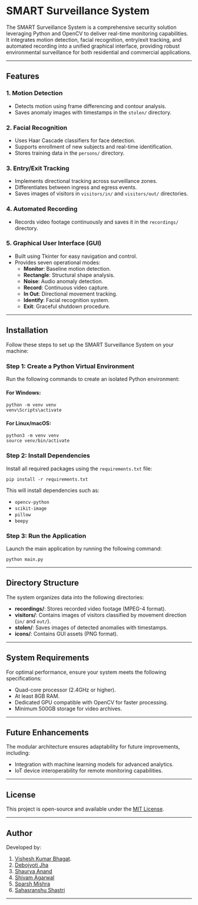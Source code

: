

# SMART Surveillance System

The SMART Surveillance System is a comprehensive security solution leveraging Python and OpenCV to deliver real-time monitoring capabilities. It integrates motion detection, facial recognition, entry/exit tracking, and automated recording into a unified graphical interface, providing robust environmental surveillance for both residential and commercial applications.

---

## Features

### 1. Motion Detection

- Detects motion using frame differencing and contour analysis.
- Saves anomaly images with timestamps in the `stolen/` directory.


### 2. Facial Recognition

- Uses Haar Cascade classifiers for face detection.
- Supports enrollment of new subjects and real-time identification.
- Stores training data in the `persons/` directory.


### 3. Entry/Exit Tracking

- Implements directional tracking across surveillance zones.
- Differentiates between ingress and egress events.
- Saves images of visitors in `visitors/in/` and `visitors/out/` directories.


### 4. Automated Recording

- Records video footage continuously and saves it in the `recordings/` directory.


### 5. Graphical User Interface (GUI)

- Built using Tkinter for easy navigation and control.
- Provides seven operational modes:
    - **Monitor**: Baseline motion detection.
    - **Rectangle**: Structural shape analysis.
    - **Noise**: Audio anomaly detection.
    - **Record**: Continuous video capture.
    - **In Out**: Directional movement tracking.
    - **Identify**: Facial recognition system.
    - **Exit**: Graceful shutdown procedure.

---

## Installation

Follow these steps to set up the SMART Surveillance System on your machine:

### Step 1: Create a Python Virtual Environment

Run the following commands to create an isolated Python environment:

#### For Windows:

```&lt;command&gt;
python -m venv venv
venv\Scripts\activate
```


#### For Linux/macOS:

```&lt;command&gt;
python3 -m venv venv
source venv/bin/activate
```


### Step 2: Install Dependencies

Install all required packages using the `requirements.txt` file:

```&lt;command&gt;
pip install -r requirements.txt
```

This will install dependencies such as:

- `opencv-python`
- `scikit-image`
- `pillow`
- `beepy`


### Step 3: Run the Application

Launch the main application by running the following command:

```&lt;command&gt;
python main.py
```

---

## Directory Structure

The system organizes data into the following directories:

- **recordings/**: Stores recorded video footage (MPEG-4 format).
- **visitors/**: Contains images of visitors classified by movement direction (`in/` and `out/`).
- **stolen/**: Saves images of detected anomalies with timestamps.
- **icons/**: Contains GUI assets (PNG format).

---

## System Requirements

For optimal performance, ensure your system meets the following specifications:

- Quad-core processor (2.4GHz or higher).
- At least 8GB RAM.
- Dedicated GPU compatible with OpenCV for faster processing.
- Minimum 500GB storage for video archives.

---

## Future Enhancements

The modular architecture ensures adaptability for future improvements, including:

- Integration with machine learning models for advanced analytics.
- IoT device interoperability for remote monitoring capabilities.

---

## License

This project is open-source and available under the [MIT License](LICENSE).

---

## Author

Developed by:
1. [Vishesh Kumar Bhagat](https://github.com/VisheshKumarBhagat).
2. [Debojyoti Jha](http://github.com/jd3b)
3. [Shaurya Anand](https://github.com/Shaurya-rgb89)
4. [Shivam Agarwal](https://github.com/Kaljinx)
5. [Sparsh Mishra](https://github.com/Sparsh08Mishra)
6. [Sahasranshu Shastri](https://github.com/Sahasranshu-Shastri)
---
